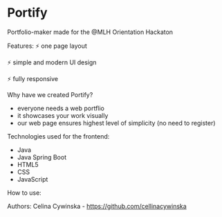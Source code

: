# Portify
Portfolio-maker made for the @MLH Orientation Hackaton

Features:
⚡️ one page layout

⚡️ simple and modern UI design

⚡️ fully responsive 

Why have we created Portify?
- everyone needs a web portflio
- it showcases your work visually
- our web page ensures highest level of simplicity (no need to register)

Technologies used for the frontend:
- Java
- Java Spring Boot
- HTML5
- CSS
- JavaScript

How to use:




Authors: 
Celina Cywinska - https://github.com/cellinacywinska
